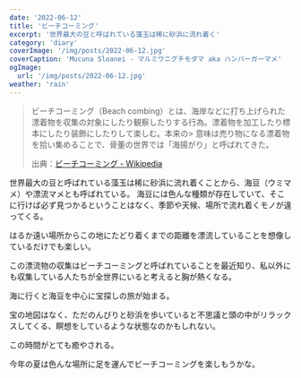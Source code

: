 ```yaml
---
date: '2022-06-12'
title: 'ビーチコーミング'
excerpt: '世界最大の豆と呼ばれている藻玉は稀に砂浜に流れ着く'
category: 'diary'
coverImage: '/img/posts/2022-06-12.jpg'
coverCaption: 'Mucuna Sloanei - マルミワニグチモダマ aka ハンバーガーマメ'
ogImage:
  url: '/img/posts/2022-06-12.jpg'
weather: 'rain'
---
```


> ビーチコーミング（Beach combing）とは、海岸などに打ち上げられた漂着物を収集の対象にしたり観察したりする行為。漂着物を加工したり標本にしたり装飾にしたりして楽しむ。本来の> 意味は売り物になる漂着物を拾い集めることで、骨董の世界では「海揚がり」と呼ばれてきた。
>
> 出典：[ビーチコーミング - Wikipedia](https://ja.wikipedia.org/wiki/%E3%83%93%E3%83%BC%E3%83%81%E3%82%B3%E3%83%BC%E3%83%9F%E3%83%B3%E3%82%B0 "ビーチコーミング")

世界最大の豆と呼ばれている藻玉は稀に砂浜に流れ着くことから、海豆（ウミマメ）や漂流マメとも呼ばれている。
海豆には色んな種類が存在していて、そこに行けば必ず見つかるということはなく、季節や天候、場所で流れ着くモノが違ってくる。

はるか遠い場所からこの地にたどり着くまでの距離を漂流していることを想像しているだけでも楽しい。

この漂流物の収集はビーチコーミングと呼ばれていることを最近知り、私以外にも収集している人たちが全世界にいると考えると胸が熱くなる。

海に行くと海豆を中心に宝探しの旅が始まる。

宝の地図はなく、ただのんびりと砂浜を歩いていると不思議と頭の中がリラックスしてくる、瞑想をしているような状態なのかもしれない。

この時間がとても癒やされる。

今年の夏は色んな場所に足を運んでビーチコーミングを楽しもうかな。
